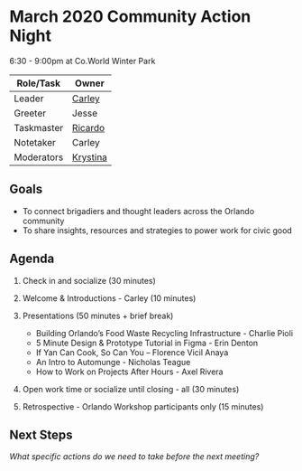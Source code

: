 # March 2020 Community Action Night
6:30 - 9:00pm at Co.World Winter Park

| Role/Task | Owner |
| --- | --- |
| Leader | [Carley](https://github.com/carleydiaz) |
| Greeter | Jesse |
| Taskmaster | [Ricardo](https://github.com/RicardoWilliams) |
| Notetaker | Carley |
| Moderators | [Krystina](https://github.com/kryskreative) |

## Goals
* To connect brigadiers and thought leaders across the Orlando community
* To share insights, resources and strategies to power work for civic good

## Agenda

1. Check in and socialize (30 minutes)

2. Welcome & Introductions - Carley (10 minutes)

3. Presentations (50 minutes + brief break)
    * Building Orlando’s Food Waste Recycling Infrastructure - Charlie Pioli
    * 5 Minute Design & Prototype Tutorial in Figma - Erin Denton
    * If Yan Can Cook, So Can You – Florence Vicil Anaya
    * An Intro to Automunge - Nicholas Teague
    * How to Work on Projects After Hours - Axel Rivera
    
4. Open work time or socialize until closing - all (30 minutes)
  
5. Retrospective - Orlando Workshop participants only (15 minutes)

## Next Steps
*What specific actions do we need to take before the next meeting?*

